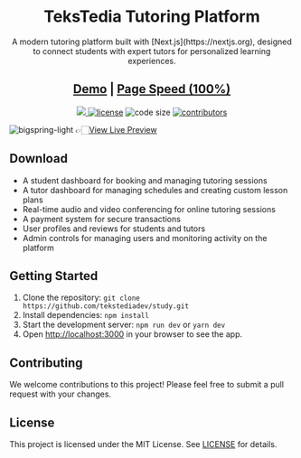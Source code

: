 <h1 align=center>TeksTedia Tutoring Platform</h1> 
<p align=center>A modern tutoring platform built with [Next.js](https://nextjs.org), designed to connect students with expert tutors for personalized learning experiences.</p>
<h2 align="center"> <a target="_blank" href="https://bigspring-light-nextjs.vercel.app/" rel="nofollow">Demo</a> | <a  target="_blank" href="https://pagespeed.web.dev/report?url=https%3A%2F%2Fbigspring-light-nextjs.vercel.app%2F&form_factor=desktop">Page Speed (100%)</a>
</h2>



<p align=center>
  <a href="https://github.com/vercel/next.js/releases/tag/v13.0.6" alt="Contributors">
    <img src="https://img.shields.io/static/v1?label=NEXTJS&message=13.0&color=000&logo=nextjs" />
  </a>

  <a href="https://github.com/themefisher/bigspring-light-nextjs/blob/main/LICENSE">
    <img src="https://img.shields.io/github/license/themefisher/bigspring-light-nextjs" alt="license"></a>

  <img src="https://img.shields.io/github/languages/code-size/themefisher/bigspring-light-nextjs" alt="code size">

  <a href="https://github.com/themefisher/bigspring-light-nextjs/graphs/contributors">
    <img src="https://img.shields.io/github/contributors/themefisher/bigspring-light-nextjs" alt="contributors"></a>
</p>

![bigspring-light](https://demo.gethugothemes.com/thumbnails/bigspring-light.png)
👉🏻[View Live Preview](https://study.tekstedia.com)

<!-- download -->
## Download

- A student dashboard for booking and managing tutoring sessions
- A tutor dashboard for managing schedules and creating custom lesson plans
- Real-time audio and video conferencing for online tutoring sessions
- A payment system for secure transactions
- User profiles and reviews for students and tutors
- Admin controls for managing users and monitoring activity on the platform

## Getting Started
1. Clone the repository: `git clone https://github.com/tekstediadev/study.git`
2. Install dependencies: `npm install`
3. Start the development server: `npm run dev` or `yarn dev`
4. Open [http://localhost:3000](http://localhost:3000) in your browser to see the app.

## Contributing
We welcome contributions to this project! Please feel free to submit a pull request with your changes.

## License
This project is licensed under the MIT License. See [LICENSE](LICENSE) for details.